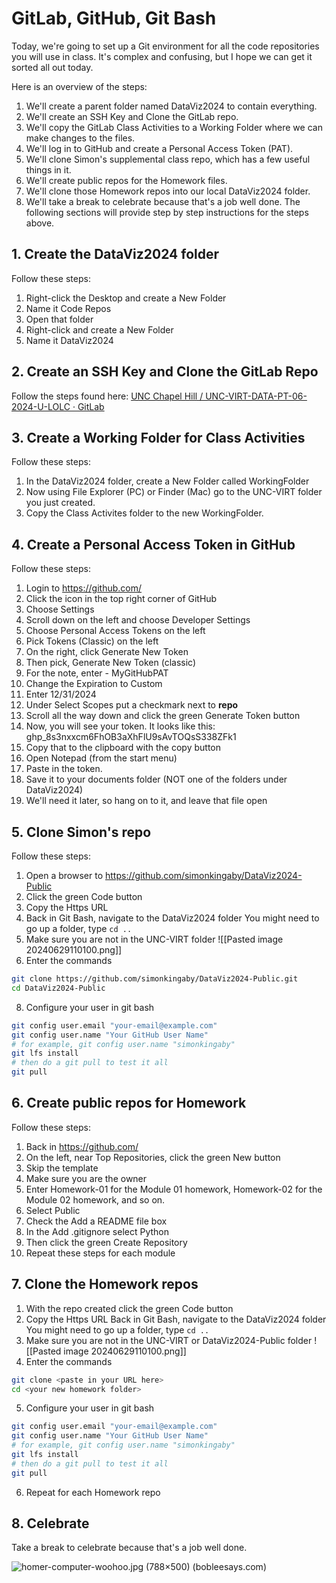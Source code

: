 # GitLab, GitHub, Git Bash
Today, we're going to set up a Git environment for all the code repositories you will use in class. It's complex and confusing, but I hope we can get it sorted all out today.

Here is an overview of the steps:
1) We'll create a parent folder named DataViz2024 to contain everything.
2) We'll create an SSH Key and Clone the GitLab repo.
3) We'll copy the GitLab Class Activities to a Working Folder where we can make changes to the files.
4) We'll log in to GitHub and create a Personal Access Token (PAT).
5) We'll clone Simon's supplemental class repo, which has a few useful things in it.
6) We'll create public repos for the Homework files.
7) We'll clone those Homework repos into our local DataViz2024 folder.
8) We'll take a break to celebrate because that's a job well done.
The following sections will provide step by step instructions for the steps above.

## 1. Create the DataViz2024 folder
Follow these steps:
1) Right-click the Desktop and create a New Folder
2) Name it Code Repos
3) Open that folder
4) Right-click and create a New Folder
5) Name it DataViz2024

## 2. Create an SSH Key and Clone the GitLab Repo
Follow the steps found here:
[UNC Chapel Hill / UNC-VIRT-DATA-PT-06-2024-U-LOLC · GitLab](https://git.bootcampcontent.com/UNC-Chapel-Hill/UNC-VIRT-DATA-PT-06-2024-U-LOLC)

## 3. Create a Working Folder for Class Activities
Follow these steps:
1) In the DataViz2024 folder, create a New Folder called WorkingFolder
2) Now using File Explorer (PC) or Finder (Mac) go to the UNC-VIRT folder you just created.
3) Copy the Class Activites folder to the new WorkingFolder.

## 4. Create a Personal Access Token in GitHub
Follow these steps:
1) Login to https://github.com/
2) Click the icon in the top right corner of GitHub
3) Choose Settings
4) Scroll down on the left and choose Developer Settings
5) Choose Personal Access Tokens on the left
6) Pick Tokens (Classic) on the left
7) On the right, click Generate New Token
8) Then pick, Generate New Token (classic)
9) For the note, enter - MyGitHubPAT
10) Change the Expiration to Custom
11) Enter 12/31/2024
12) Under Select Scopes put a checkmark next to **repo**
13) Scroll all the way down and click the green Generate Token button
14) Now, you will see your token. It looks like this:
		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
15) Copy that to the clipboard with the copy button
16) Open Notepad (from the start menu)
17) Paste in the token.
18) Save it to your documents folder (NOT one of the folders under DataViz2024)
19) We'll need it later, so hang on to it, and leave that file open

## 5. Clone Simon's repo
Follow these steps:
1) Open a browser to https://github.com/simonkingaby/DataViz2024-Public
2) Click the green Code button
3) Copy the Https URL
4) Back in Git Bash, navigate to the DataViz2024 folder
		You might need to go up a folder, type 
		```cd ..```
5) Make sure you are not in the UNC-VIRT folder
![[Pasted image 20240629110100.png]]
7) Enter the commands
```bash
git clone https://github.com/simonkingaby/DataViz2024-Public.git
cd DataViz2024-Public
```
8) Configure your user in git bash
```bash
git config user.email "your-email@example.com"
git config user.name "Your GitHub User Name" 
# for example, git config user.name "simonkingaby"
git lfs install
# then do a git pull to test it all
git pull
```

## 6. Create public repos for Homework
Follow these steps:
1) Back in https://github.com/
2) On the left, near Top Repositories, click the green New button
3) Skip the template
4) Make sure you are the owner
5) Enter Homework-01 for the Module 01 homework, Homework-02 for the Module 02 homework, and so on.
6) Select Public 
7) Check the Add a README file box
8) In the Add .gitignore select Python
9) Then click the green Create Repository
10) Repeat these steps for each module

## 7. Clone the Homework repos
1) With the repo created click the green Code button
2) Copy the Https URL
Back in Git Bash, navigate to the DataViz2024 folder
		You might need to go up a folder, type 
		```cd ..```
3) Make sure you are not in the UNC-VIRT or DataViz2024-Public folder
![[Pasted image 20240629110100.png]]
4) Enter the commands
```bash
git clone <paste in your URL here>
cd <your new homework folder> 
```
5) Configure your user in git bash
```bash
git config user.email "your-email@example.com"
git config user.name "Your GitHub User Name" 
# for example, git config user.name "simonkingaby"
git lfs install
# then do a git pull to test it all
git pull
```
6) Repeat for each Homework repo
## 8. Celebrate
Take a break to celebrate because that's a job well done.

![homer-computer-woohoo.jpg (788×500) (bobleesays.com)](https://bobleesays.com/wp-content/uploads/2015/05/homer-computer-woohoo.jpg)
